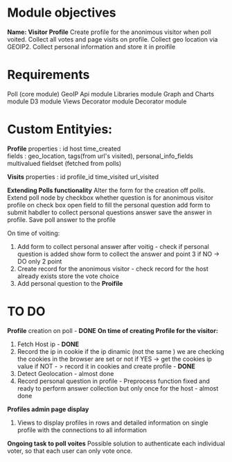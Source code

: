 # Module objectives 
**Name: Visitor Profile**
Create profile for the anonimous visitor when poll voited. Collect all votes and page visits on profile. Collect geo location via GEOIP2. Collect personal information and store it in proifile


# Requirements

Poll (core module)
GeoIP Api module
Libraries module
Graph and Charts module
D3 module
Views Decorator module
Decorator module


# Custom Entityies:

**Profile**
properties :  id host time_created  
fields : geo_location, tags(from url's visited), personal_info_fields multivalued fieldset (fetched from polls)

**Visits**
properties : id profile_id time_visited url_visited

**Extending Polls functionality**
Alter the form for the creation off polls. Extend poll node by checkbox whether question is for anonimous visitor profile 
on check box open field to fill the personal question add form to submit habdler to collect personal questions answer
save the answer in profile. Save poll answer to the  profile


On time of voiting:

1. Add form to collect personal answer after voitig - check if personal question is added show form to collect the answer and point 3 if NO -> DO only 2 point
2. Create record for the anonimous visitor - check record for the host already exists store the vote choice  
3. Add personal question to the **Proifile**

    

# TO DO #

**Profile** creation on poll  - **DONE**
**On time of creating Profile for the visitor:**

1. Fetch Host ip - **DONE**
2. Record the ip in cookie if the ip dinamic (not the same ) we are checking the cookies in the browser are set or not  if YES -> get the cookies ip    value if NOT - > record it in cookies and create profile - **DONE**
3. Detect Geolocation - almost done
4. Record personal question in profile - Preprocess function fixed and ready to perform answer collection but only once for the host - almost done

**Profiles admin page display**
1. Views to display profiles in rows and detailed information on single profile with the connections to all information


**Ongoing task to poll voites**
 Possible solution to authenticate each individual voter, so that each user can only vote once.










